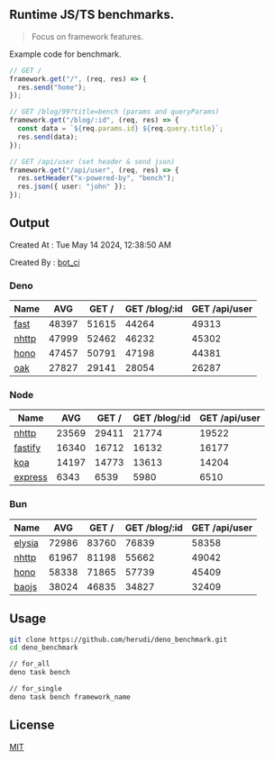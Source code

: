 ## Runtime JS/TS benchmarks.

> Focus on framework features.

Example code for benchmark.
```ts
// GET /
framework.get("/", (req, res) => {
  res.send("home");
});

// GET /blog/99?title=bench (params and queryParams)
framework.get("/blog/:id", (req, res) => {
  const data = `${req.params.id} ${req.query.title}`;
  res.send(data);
});

// GET /api/user (set header & send json)
framework.get("/api/user", (req, res) => {
  res.setHeader("x-powered-by", "bench");
  res.json({ user: "john" });
});
```

## Output
Created At : Tue May 14 2024, 12:38:50 AM

Created By : [bot_ci](https://github.com/herudi/deno_benchmarks/commits?author=github-actions%5Bbot%5D)


### Deno
|Name|AVG|GET /|GET /blog/:id|GET /api/user|
|----|----|----|----|----|
|[fast](https://github.com/danteissaias/fast)|48397|51615|44264|49313|
|[nhttp](https://github.com/nhttp/nhttp)|47999|52462|46232|45302|
|[hono](https://github.com/honojs/hono)|47457|50791|47198|44381|
|[oak](https://github.com/oakserver/oak)|27827|29141|28054|26287|
  


### Node
|Name|AVG|GET /|GET /blog/:id|GET /api/user|
|----|----|----|----|----|
|[nhttp](https://github.com/nhttp/nhttp)|23569|29411|21774|19522|
|[fastify](https://github.com/fastify/fastify)|16340|16712|16132|16177|
|[koa](https://github.com/koajs/koa)|14197|14773|13613|14204|
|[express](https://github.com/expressjs/express)|6343|6539|5980|6510|
  


### Bun
|Name|AVG|GET /|GET /blog/:id|GET /api/user|
|----|----|----|----|----|
|[elysia](https://github.com/elysiajs/elysia)|72986|83760|76839|58358|
|[nhttp](https://github.com/nhttp/nhttp)|61967|81198|55662|49042|
|[hono](https://github.com/honojs/hono)|58338|71865|57739|45409|
|[baojs](https://github.com/mattreid1/baojs)|38024|46835|34827|32409|
  



## Usage

```bash
git clone https://github.com/herudi/deno_benchmark.git
cd deno_benchmark

// for_all
deno task bench

// for_single
deno task bench framework_name
```

## License

[MIT](LICENSE)

